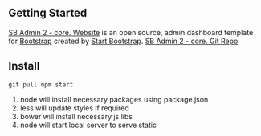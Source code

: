 ## Getting Started

[SB Admin 2 - core. Website](http://startbootstrap.com/template-overviews/sb-admin-2/) is an open source, admin dashboard template for [Bootstrap](http://getbootstrap.com/) created by [Start Bootstrap](http://startbootstrap.com/).
[SB Admin 2 - core. Git Repo](https://github.com/BlackrockDigital/startbootstrap-sb-admin-2)


## Install
`
git pull
npm start
`
1. node will install necessary packages using package.json
2. less will update styles if required
3. bower will install necessary js libs
4. node will start local server to serve static